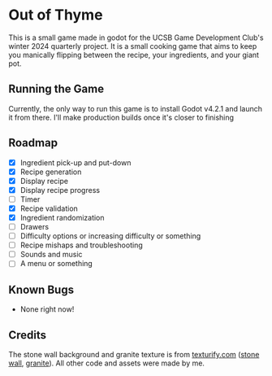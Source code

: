 # Out of Thyme
This is a small game made in godot for the UCSB Game Development Club's winter 2024 quarterly project. It is a small cooking game that aims to keep you manically flipping between the recipe, your ingredients, and your giant pot.

## Running the Game
Currently, the only way to run this game is to install Godot v4.2.1 and launch it from there. I'll make production builds once it's closer to finishing

## Roadmap
 - [X] Ingredient pick-up and put-down
 - [X] Recipe generation
 - [X] Display recipe
 - [X] Display recipe progress
 - [ ] Timer
 - [X] Recipe validation
 - [X] Ingredient randomization
 - [ ] Drawers
 - [ ] Difficulty options or increasing difficulty or something
 - [ ] Recipe mishaps and troubleshooting
 - [ ] Sounds and music
 - [ ] A menu or something

## Known Bugs
 - None right now!

## Credits
The stone wall background and granite texture is from [texturify.com](https://texturify.com) ([stone wall](https://texturify.com/stock-photo/stone-wall022-9863.html), [granite](https://texturify.com/stock-photo/marbel013-9142.html)).
All other code and assets were made by me.
